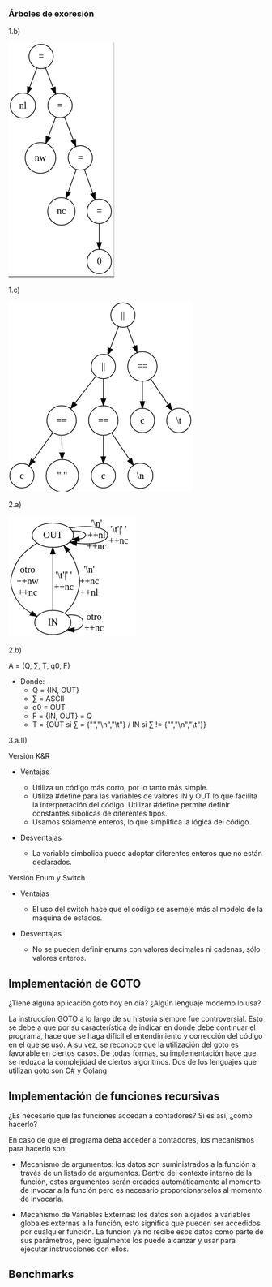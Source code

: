 ### Árboles de exoresión

1.b)

![arbol1](Index/arbol1.png)

1.c)

![arbol2](Index/arbol2.png)

2.a)

![digrafo](Index/INOUT.png)

2.b)

A = (Q, ∑, T, q0, F)
- Donde:
    - Q = {IN, OUT}
    - ∑ = ASCII
    - q0 = OUT
    - F = {IN, OUT} = Q
    - T = {OUT si ∑ = {"","\n","\t"} / IN si ∑ != {"","\n","\t"}}

3.a.II)

Versión K&R

- Ventajas 
    - Utiliza un código más corto, por lo tanto más simple.
    - Utiliza #define para las variables de valores IN y OUT lo que facilita la interpretación del código. Utilizar #define permite definir constantes sibolicas de diferentes tipos.
    - Usamos solamente enteros, lo que simplifica la lógica del código.

- Desventajas
    - La variable simbolica puede adoptar diferentes enteros que no están declarados.

Versión Enum y Switch

- Ventajas
    - El uso del switch hace que el código se asemeje más al modelo de la maquina de estados.

- Desventajas
    - No se pueden definir enums con valores decimales ni cadenas, sólo valores enteros.


## Implementación de GOTO

¿Tiene alguna aplicación goto hoy en día? ¿Algún lenguaje moderno lo usa?

La instruccíon GOTO a lo largo de su historia siempre fue controversial. Esto se debe a que por su característica de indicar en donde debe continuar el programa, hace que se haga dificil el entendimiento y corrección del código en el que se usó. A su vez, se reconoce que la utilización del goto es favorable en ciertos casos.
De todas formas, su implementación hace que se reduzca la complejidad de ciertos algoritmos.
Dos de los lenguajes que utilizan goto son C# y Golang

## Implementación de funciones recursivas

¿Es necesario que las funciones accedan a contadores? Si es así, ¿cómo hacerlo?

En caso de que el programa deba acceder a contadores, los mecanismos para hacerlo son:

- Mecanismo de argumentos: los datos son suministrados a la función a través de un listado de argumentos. Dentro del contexto interno de la función, estos argumentos serán creados automáticamente al momento de invocar a la función pero es necesario proporcionarselos al momento de invocarla.

- Mecanismo de Variables Externas: los datos son alojados a variables globales externas a la función, esto significa que pueden ser accedidos por cualquier función. La función ya no recibe esos datos como parte de sus parámetros, pero igualmente los puede alcanzar y usar para ejecutar instrucciones con ellos.


## Benchmarks


